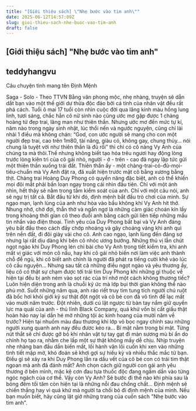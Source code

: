 ```yaml
---
title: "[Giới thiệu sách] \"Nhẹ bước vào tim anh\""
date: 2025-06-12T14:57:09Z
slug: gioi-thieu-sach-nhe-buoc-vao-tim-anh
draft: false
---
```


## [Giới thiệu sách] "Nhẹ bước vào tim anh"

## teddyhangvu

Câu chuyện tình mang tên Định Mệnh
 
 Saga - Solo - Theo TTVN
Bằng văn phong mộc, nhẹ nhàng, truyện sẽ dẫn dắt bạn vào một thế giới dư thừa độc đáo bởi cá tính của nhân vật đều rất phá cách.
Tuổi ô mai 17 tuổi còn nhìn cuộc đời qua lăng kính màu hồng lung linh, tươi sáng, chắc hẳn cô nữ sinh nào cũng ước mơ gặp đươc 1 chàng hoàng tử đẹp trai, lãng man như thiên thần. Nhưng ước mơ đến mức tự kỉ, năm nào trong ngày sinh nhật, lúc thổi nến và ngước nguyện, cũng chỉ lải nhải 1 điều mà không chán: “God, con ước người sẽ mang cho con một người đẹp trai, cao trên 1m80, tài năng, giàu có, không gay, chung thủy… nói chung là tuyệt vời như thiên thần là đủ rồi” thì chỉ có cô nàng Vy Anh của chúng ta mà thôi.Thế nhưng không biết tạo hóa trêu ngươi hay động lòng trước lòng kiên trì của cô gái nhỏ, người - ở - trên - cao đã ngay lập tức gửi một thiên thần xuống trái đất. Thiên thần ấy - một chàng-trai-có-đủ-mọi-tiêu-chuẩn mà Vy Anh đặt ra, đã xuất hiện trước mặt cô bằng xương bằng thịt. 
Chàng trai Hoàng Duy Phong có quyền năng đặc biệt, anh có thể khiến mọi đôi mắt phải bấn loạn ngay trong cái nhìn đầu tiên. Chỉ với một ánh nhìn, hết thảy sẽ nằm trong tầm kiểm soát của anh. Chỉ với một câu nói, anh sẽ ngự trị tất cả.
Bắt đầu từ khi đó, định mệnh bắt đầu trò chơi của mình. Sự ngạo mạn, lạnh lùng của anh như hòa vào bầu không khí Vy Anh hít thở. Nhung nhớ, chờ đợi, thẫn thờ và ngẩn ngơ là những cảm giác choán kín lấy trong khoảng thời gian cô theo đuổi anh bằng cách gửi liên tiếp những mẩu tin nhắn vào điện thoại. Tình yêu của Duy Phong bất bại và Vy Anh đáng yêu bắt đầu theo cách đầy chớp nhoáng và gây choáng váng khi anh quì trên nền đất, đi đôi giày vải cho cô. Anh cao ngạo, lạnh lùng đến đáng sợ nhưng lại rất dịu dàng khi bên cô nhóc ương bướng.
Những thú vị lẫn chút ngọt ngào khi Duy Phong lén chỉ bài cho Vy Anh trong tiết kiểm tra, khi anh mất vị giác với món cô nấu, hay khi cô gái nhỏ biến nơi làm việc anh thành chỗ để ngủ, khi cô biết anh chính là người đã phát ra tiếng cười khẽ vào lúc cô cầu nguyện…
Nhưng sau tất cả những điều ngọt ngào và yêu thương ấy, liệu cô có thật sự chạm được tới trái tim Duy Phong khi những gì thuộc về hiện tại đều bị anh ném vào sọt rác của trí nhớ một cách không thương tiếc? Luôn hiện diện trong anh là chuỗi ký ức mà lớp bụi thời gian không thể nào phủ mờ. Suốt những năm qua, anh ráo riết truy tìm tung tích người chú ruột đã bốc hơi khỏi giới kỹ sư thật đột ngột và cô bé con đã vô tình để lạc mất vào mười năm trước. Đột nhiên, dưới cú lật ngược từ bàn tay nắm giữ quyền lực ma quái của anh - thủ lĩnh Black Company, quá khứ vốn bị cất giấu thật hoàn hảo nay lại dần hé mở những tội ác kinh hoang của mười năm về trước? Hiện tại nhuốm màu đau thương khi lớp vỏ bọc ngay chính sau những người xung quanh anh nay đều đươc kéo ra... Bí mật nằm trong bí mật. Từng nút thắt sẽ chỉ được gỡ bỏ khi nhân vật tự tay gạt đi màn sương mù bí ẩn do chính họ tạo ra, nhằm che lấp một sự thật không mấy dễ chịu.
Nhịp truyện nhẹ nhàng ban đầu dần biến mất, lối hành văn lôi cuốn khi xen vào những tình tiết mập mờ, khó đoán sẽ khơi gợi sự hiếu kỳ và nhiều thắc mắc từ bạn.
Điều gì sẽ xảy ra khi Duy Phong lần ra dấu vết của cô bé con có trái tim thật ngoan mà anh đã đánh mất?
Anh chọn cách giữ người con gái anh yêu thương ở bên mình, mặc kệ cơn đau tựa thuốc độc đang ngấm dần vào từng ngóc ngách của cơ thể. Vậy còn Vy Anh? Sẽ bước đi thế nào khi phía sau là bóng đêm tối tăm còn hiện tại là những nỗi đau chồng chất...
Định mệnh sẽ chiến thắng hay vì quá khứ mà người ta chối bỏ đi định mệnh của mình. Nếu bạn muốn biết, hãy cũng lật giở những trang của cuốn sách "Nhẹ bước vào tim anh".